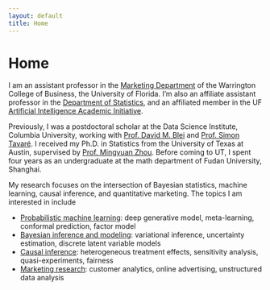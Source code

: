 ```yaml
---
layout: default
title: Home
---
```


<div>
 <h1 class="page-title">Home</h1>
</div>

<div>
<div class="row">
  <p>
   
 <p> I am an assistant professor in the <a href="https://warrington.ufl.edu/marketing-department"> Marketing Department</a> of the Warrington College of Business, the University of Florida.  I’m also an affiliate assistant professor in the <a href="https://stat.ufl.edu"> Department of Statistics</a>,  and an affiliated member in the UF <a href="https://ai.ufl.edu"> Artificial Intelligence Academic Initiative</a>.   </p> 
 

 
<p>  Previously, I was a postdoctoral scholar at the Data Science Institute, Columbia University, working with <a href="http://www.cs.columbia.edu/~blei/">Prof. David M. Blei</a> and <a href="https://en.wikipedia.org/wiki/Simon_Tavaré">Prof. Simon Tavaré</a>. I received my Ph.D. in Statistics from the University of Texas at Austin, supervised by <a href="https://mingyuanzhou.github.io">Prof. Mingyuan Zhou</a>.  Before coming to UT, I spent four years as an undergraduate at the math department of  Fudan University, Shanghai. </p>

 
<p> My research focuses on the intersection of Bayesian statistics, machine learning, causal inference, and quantitative marketing. The topics I am interested in include </p>



  <ul>
   <li> <a href="https://mingzhang-yin.github.io/pubs/pml.html">Probabilistic machine learning</a>: deep generative model, meta-learning, conformal prediction, factor model</li>
   <li> <a href="https://mingzhang-yin.github.io/pubs/bayes.html">Bayesian inference and modeling</a>: variational inference, uncertainty estimation, discrete latent variable models </li>
   <li> <a href="https://mingzhang-yin.github.io/pubs/causal.html">Causal inference</a>: heterogeneous treatment effects, sensitivity analysis, quasi-experiments, fairness </li>
   <li> <a href="https://mingzhang-yin.github.io/index.html">Marketing research</a>: customer analytics, online advertising, unstructured data analysis </li>
  </ul>
 
 



